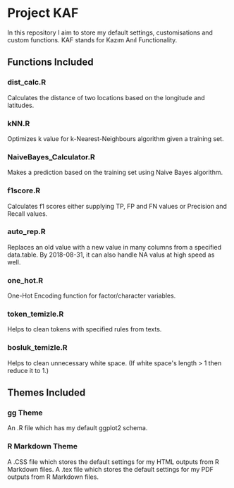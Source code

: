 # Project KAF

In this repository I aim to store my default settings, customisations and custom functions. KAF stands for Kazım Anıl Functionality.

## Functions Included

### dist_calc.R

Calculates the distance of two locations based on the longitude and latitudes.

### kNN.R

Optimizes k value for k-Nearest-Neighbours algorithm given a training set.

### NaiveBayes_Calculator.R

Makes a prediction based on the training set using Naive Bayes algorithm.

### f1score.R

Calculates f1 scores either supplying TP, FP and FN values or Precision and Recall values.

### auto_rep.R

Replaces an old value with a new value in many columns from a specified data.table. 
By 2018-08-31, it can also handle NA valus at high speed as well.

### one_hot.R

One-Hot Encoding function for factor/character variables.

### token_temizle.R

Helps to clean tokens with specified rules from texts.

### bosluk_temizle.R

Helps to clean unnecessary white space. (If white space's length > 1 then reduce it to 1.)

###

## Themes Included

### gg Theme

An .R file which has my default ggplot2 schema.

### R Markdown Theme

A .CSS file which stores the default settings for my HTML outputs from R Markdown files.
A .tex file which stores the default settings for my PDF outputs from R Markdown files.